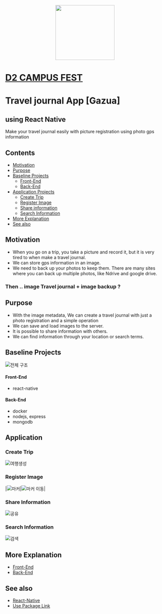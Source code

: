 <p align="center">
<img src="https://github.com/IMHOSUNG/D2_Naver_TripInfo_RN/blob/master/src/assets/logo.png" width="187" height="174"/>
</p>


# [D2 CAMPUS FEST ](http://d2campusfest.kr/7th/) 

#   Travel journal App  [Gazua]
## using React Native
Make your travel journal easily with picture registration using photo gps information

## Contents
- [Motivation](#motivation)
- [Purpose](#purpose)
- [Baseline Projects](#baseline-projects)
  - [Front-End](#front-end)
  - [Back-End](#back-end)
- [Application Projects](#application-projects)
  - [Create Trip](#create-trip)
  - [Register Image](#register-image)
  - [Share information](#share-information)
  - [Search Information](#search-information)
- [More Explanation](#more-explanation)
- [See also](#see-also)

## Motivation

-   When you go on a trip, you take a picture and record it, but it is very tired to when make a travel journal.
-  We can store gps information in an image.
-  We need to back up your photos to keep them. There are many sites where you can back up multiple photos, like Ndrive and google drive.

### Then ..   image Travel journal + image backup ?

## Purpose
-   With the image metadata, We can create a travel journal with just a photo registration and a simple operation
-  We can save and load images to the server.
-  It is possible to share information with others.
-   We can find information through your location or search terms.

## Baseline Projects
![전체 구조](https://github.com/IMHOSUNG/D2_Naver_TripInfo_RN/blob/master/Example/model.JPG)
#### Front-End
- react-native
#### Back-End
- docker
- nodejs, express
- mongodb

## Application

### Create Trip
![여행생성](https://github.com/IMHOSUNG/D2_Naver_TripInfo_RN/blob/master/Example/createtrip.gif)

### Register Image

|![마커](https://github.com/IMHOSUNG/D2_Naver_TripInfo_RN/blob/master/Example/markeradd.gif)|![마커 이동](https://github.com/IMHOSUNG/D2_Naver_TripInfo_RN/blob/master/Example/marker.gif)|

### Share Information
![공유](https://github.com/IMHOSUNG/D2_Naver_TripInfo_RN/blob/master/Example/share.gif)

### Search Information
![검색](https://github.com/IMHOSUNG/D2_Naver_TripInfo_RN/blob/master/Example/search.gif)

## More Explanation

- [Front-End](https://github.com/IMHOSUNG/D2_Naver_TripInfo_RN/wiki/Front-End)
- [Back-End](https://github.com/IMHOSUNG/D2_Naver_TripInfo_RN/wiki/Back-End)

## See also

- [React-Native](https://facebook.github.io/react-native/)
- [Use Package Link](https://github.com/IMHOSUNG/D2_Naver_TripInfo_RN/wiki/Use-Package)
